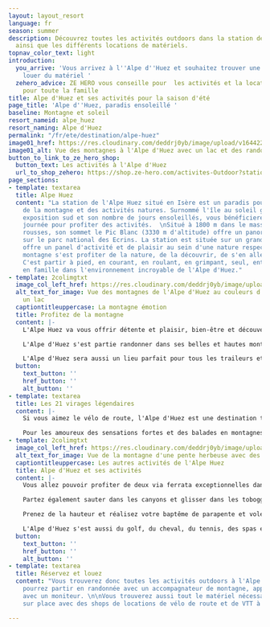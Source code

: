 ```yaml
---
layout: layout_resort
language: fr
season: summer
description: Découvrez toutes les activités outdoors dans la station de l'Alpe d'Huez
  ainsi que les différents locations de matériels.
topnav_color_text: light
introduction:
  you_arrive: 'Vous arrivez à l''Alpe d''Huez et souhaitez trouver une activité ou
    louer du matériel '
  zehero_advice: ZE HERO vous conseille pour  les activités et la location des équipements
    pour toute la famille
title: Alpe d'Huez et ses activités pour la saison d'été
page_title: 'Alpe d''Huez, paradis ensoleillé '
baseline: Montagne et soleil
resort_nameid: alpe_huez
resort_naming: Alpe d'Huez
permalink: "/fr/ete/destination/alpe-huez"
image01_href: https://res.cloudinary.com/deddrj0yb/image/upload/v1644227090/website/resorts/alpe%20d%27huez/aurele-mayol-kiW0s-RMIDk-unsplash_lzygte.jpg
image01_alt: Vue des montagnes à l'Alpe d'Huez avec un lac et des randonneurs
button_to_link_to_ze_hero_shop:
  button_text: Les activités à l'Alpe d'Huez
  url_to_shop_zehero: https://shop.ze-hero.com/activites-Outdoor?station=Alpe+d%27Huez&calessonstype=all&catypegenderlistsummer=all&calessonsactivitytype=all&start-date=
page_sections:
- template: textarea
  title: Alpe Huez
  content: "La station de l'Alpe Huez situé en Isère est un paradis pour les amoureux
    de la montagne et des activités natures. Surnommé l'île au soleil grâce à son
    exposition sud et son nombre de jours ensoleillés, vous bénéficierez de belle
    journée pour profiter des activités.  \nSitué à 1800 m dans le massif des grandes
    rousses, son sommet le Pic Blanc (3330 m d'altitude) offre un panorama d'exception
    sur le parc national des Ecrins. La station est située sur un grand plateau et
    offre un panel d'activité et de plaisir au sein d'une nature respecté et protégé.\n\nLa
    montagne s'est profiter de la nature, de la découvrir, de s'en aller sur ses sommets.
    C'est partir à pied, en courant, en roulant, en grimpant, seul, entre amis ou
    en famille dans l'environnement incroyable de l'Alpe d'Huez."
- template: 2colimgtxt
  image_col_left_href: https://res.cloudinary.com/deddrj0yb/image/upload/v1644227091/website/resorts/alpe%20d%27huez/antoine-petitteville-Uw3Cq3s3efQ-unsplash_m0eol6.jpg
  alt_text_for_image: Vue des montagnes de l'Alpe d'Huez au couleurs d'automne avec
    un lac
  captiontitleuppercase: La montagne émotion
  title: Profitez de la montagne
  content: |-
    L'Alpe Huez va vous offrir détente et plaisir, bien-être et découverte, sport et sensation. Vous ne serez pas sur la côte d'azur, mais vous pourrez surement voir une belle mer de nuage. Cette station va s'engager au près des familles avec son Label Famille Plus. Que vous séjournez entre amis, en couple, seul vous trouverez vos activités préférées dans la station de l'Alpe Huez.

    L'Alpe d'Huez s'est partie randonner dans ses belles et hautes montagnes. Dans le massif des Grandes Rousses, vous y trouverez de nombreuses randonnées pour tous les niveaux. Elle offre environ 250km de sentier balisé. C'est également des lacs d'altitudes, le Pic Blanc à 3330 m d'altitude, une nature protégée. Vous pourrez aussi profiter des remontées mécaniques pour diversifier vos balades, partir de plus haut en altitude. Réservez une randonnée avec un accompagnateur montagne afin de découvrir la faune et la flore des montagnes de l'Alpe d'Huez. Partez à la rencontre des éleveurs de vache et de mouton, découvrez les refuges de montagnes, randonnez quelques heures ou partez plusieurs jours.

    L'Alpe d'Huez sera aussi un lieu parfait pour tous les traileurs et coureurs qui voudront profiter des sentiers.
  button:
    text_button: ''
    href_button: ''
    alt_button: ''
- template: textarea
  title: Les 21 virages légendaires
  content: |-
    Si vous aimez le vélo de route, l'Alpe d'Huez est une destination très connue du monde du cyclisme. La fameuse montée de l'Alpe d'Huez et ses 21 virages est une montée mythique. Vous trouverez un grand nombre de parcours de vélo de route à traverser l'Oisans et l'Isère.

    Pour les amoureux des sensations fortes et des balades en montagnes, l'Alpe d'Huez est une station incroyable pour la pratique du VTT. Elle offre de nombreuses pistes d'enduro, de x-countries pour les débutants et aussi pour les experts. Des espaces ludiques permettront aux débutants et aux enfants d'apprendre le VTT. Partez également profiter des sentiers en VTT électrique.
- template: 2colimgtxt
  image_col_left_href: https://res.cloudinary.com/deddrj0yb/image/upload/v1644227091/website/resorts/alpe%20d%27huez/louis-derrac-2rUtBFrq-H0-unsplash_xrtuax.jpg
  alt_text_for_image: Vue de la montagne d'une pente herbeuse avec des fleurs de montagnes
  captiontitleuppercase: Les autres activités de l'Alpe Huez
  title: Alpe d'Huez et ses activités
  content: |-
    Vous allez pouvoir profiter de deux via ferrata exceptionnelles dans les gorges de Sarenne. Pour les amateurs de grimpe, l'Alpe d'Huez, c'est 150 voies sur la falaise du lac Besson. De quoi profiter de l'escalade et de grimper dans des lieux sauvages.

    Partez également sauter dans les canyons et glisser dans les toboggans avec les canyonings dans les alentours de l'Alpe d'Huez. Vous pourrez aussi réserver une descente de rafting et de canoë kayak. Des activités qui vous rafraichiront après vos journées de randonnées.

    Prenez de la hauteur et réalisez votre baptême de parapente et voler au-dessus du parc national des Ecrins, effleurer les sommets du massif des Grandes Rousses.

    L'Alpe d'Huez s'est aussi du golf, du cheval, du tennis, des spas et du bien-être, de la pêche, une piscine et bien d'autres activités. Vous ne pourrez vous ennuyez sur cette île au soleil.
  button:
    text_button: ''
    href_button: ''
    alt_button: ''
- template: textarea
  title: Réservez et louez
  content: "Vous trouverez donc toutes les activités outdoors à l'Alpe d'Huez. Vous
    pourrez partir en randonnée avec un accompagnateur de montagne, apprendre le VTT
    avec un moniteur. \n\nVous trouverez aussi tout le matériel nécessaire directement
    sur place avec des shops de locations de vélo de route et de VTT à l'Alpe d'Huez."

---
```

